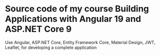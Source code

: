 # Source code of my course Building Applications with Angular 19 and ASP.NET Core 9

Use Angular, ASP.NET Core, Entity Framework Core, Material Design, JWT, Leaflet, for developing a complete application


